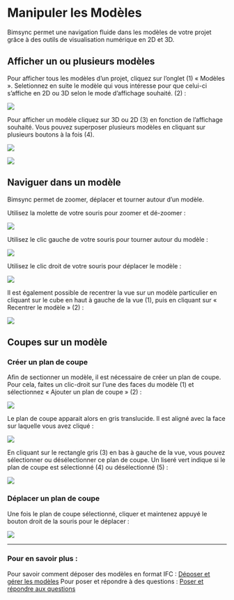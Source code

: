 # Manipuler les Modèles

Bimsync permet une navigation fluide dans les modèles de votre projet grâce à des outils de visualisation numérique en 2D et 3D.

## Afficher un ou plusieurs modèles

Pour afficher tous les modèles d’un projet, cliquez sur l’onglet \(1\) « Modèles ». Seletionnez en suite le modèle qui vous intéresse pour que celui-ci s’affiche en 2D ou 3D selon le mode d’affichage souhaité. \(2\) :

![](/03_bimsync/manipuler-les-modeles-images/manipuler-les-modeles-images-01.png)

Pour afficher un modèle cliquez sur 3D ou 2D \(3\) en fonction de l’affichage souhaité. Vous pouvez superposer plusieurs modèles en cliquant sur plusieurs boutons à la fois \(4\).

![](/03_bimsync/manipuler-les-modeles-images/manipuler-les-modeles-images-02.png)

![](/03_bimsync/manipuler-les-modeles-images/manipuler-les-modeles-images-03.png)

## Naviguer dans un modèle

Bimsync permet de zoomer, déplacer et tourner autour d’un modèle.

Utilisez la molette de votre souris pour zoomer et dé-zoomer :

![](/03_bimsync/manipuler-les-modeles-images/manipuler-les-modeles-images-04.png)

Utilisez le clic gauche de votre souris pour tourner autour du modèle :

![](/03_bimsync/manipuler-les-modeles-images/manipuler-les-modeles-images-05.png)

Utilisez le clic droit de votre souris pour déplacer le modèle :

![](/03_bimsync/manipuler-les-modeles-images/manipuler-les-modeles-images-06.png)

Il est également possible de recentrer la vue sur un modèle particulier en cliquant sur le cube en haut à gauche de la vue \(1\), puis en cliquant sur « Recentrer le modèle » \(2\) :

![](/03_bimsync/manipuler-les-modeles-images/manipuler-les-modeles-images-07.png)

## Coupes sur un modèle

### Créer un plan de coupe

Afin de sectionner un modèle, il est nécessaire de créer un plan de coupe. Pour cela, faites un clic-droit sur l’une des faces du modèle \(1\) et sélectionnez « Ajouter un plan de coupe » \(2\) :

![](/03_bimsync/manipuler-les-modeles-images/manipuler-les-modeles-images-08.png)

Le plan de coupe apparait alors en gris translucide. Il est aligné avec la face sur laquelle vous avez cliqué :

![](/03_bimsync/manipuler-les-modeles-images/manipuler-les-modeles-images-09.png)

En cliquant sur le rectangle gris \(3\) en bas à gauche de la vue, vous pouvez sélectionner ou désélectionner ce plan de coupe. Un liseré vert indique si le plan de coupe est sélectionné \(4\) ou désélectionné \(5\) :

![](/03_bimsync/manipuler-les-modeles-images/manipuler-les-modeles-images-10.png)

### Déplacer un plan de coupe

Une fois le plan de coupe sélectionné, cliquer et maintenez appuyé le bouton droit de la souris pour le déplacer :

![](/03_bimsync/manipuler-les-modeles-images/manipuler-les-modeles-images-11.png)

---

### Pour en savoir plus :


Pour savoir comment déposer des modèles en format IFC : [Déposer et gérer les modèles](/03_bimsync/deposer-et-gerer-des-modeles.md)
Pour poser et répondre à des questions : [Poser et répondre aux questions](/03_bimsync/poser-et-repondre-aux-questions.md)